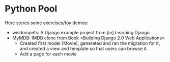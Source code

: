 # Python Pool
Here stores some exercises/toy demos:
* wisdompets: A Django example project from [in] Learning Django 
* MyMDB: IMDB clone from Book <Building Django 2.0 Web Applications>
    - Created first model (Movie), generated and ran the migration for it, and created a view and template so that users can browse it.  
    - Add a page for each movie